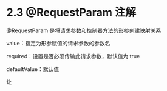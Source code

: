# 2.3 @RequestParam 注解

@RequestParam 是将请求参数和控制器方法的形参创建映射关系

value：指定为形参赋值的请求参数的参数名

required：设置是否必须传输此请求参数，默认值为 true

defaultValue：默认值

让
